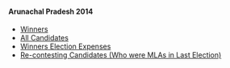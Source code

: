 #### Arunachal Pradesh 2014
  * [Winners](https://www.myneta.info/arunachal2014/index.php?action=show_winners&sort=default)
  * [All Candidates](https://www.myneta.info/arunachal2014/)
  * [Winners Election Expenses](https://www.myneta.info/arunachal2014/index.php?action=showWinnersExpense&sortExp=default)
  * [ Re-contesting Candidates (Who were MLAs in Last Election)](https://www.myneta.info/arunachal2014/index.php?action=recontestAssetsComparison)